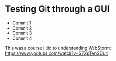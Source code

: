 # Testing Git through a GUI

- Commit 1
- Commit 2
- Commit 3
- Commit 4


This was a course I did to understanding WebStorm: https://www.youtube.com/watch?v=S7XpTAnSDL4

